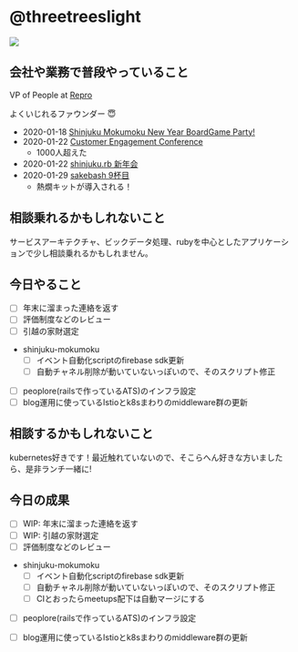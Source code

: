 # @threetreeslight

![](https://avatars3.githubusercontent.com/u/1057490?s=100&v=4)

## 会社や業務で普段やっていること

VP of People at [Repro](https://repro.io)

よくいじれるファウンダー :innocent:

- 2020-01-18 [Shinjuku Mokumoku New Year BoardGame Party!](https://shinjuku-moku.connpass.com/event/160359/)
- 2020-01-22 [Customer Engagement Conference](https://cec-tokyo.com/)
  - 1000人超えた
- 2020-01-22 [shinjuku.rb 新年会](https://shinjukurb.connpass.com/event/161855/)
- 2020-01-29 [sakebash 9杯目](https://repro.connpass.com/event/158632/)
  - 熱燗キットが導入される！

## 相談乗れるかもしれないこと

サービスアーキテクチャ、ビックデータ処理、rubyを中心としたアプリケーションで少し相談乗れるかもしれません。

## 今日やること

- [ ] 年末に溜まった連絡を返す
- [ ] 評価制度などのレビュー
- [ ] 引越の家財選定
- shinjuku-mokumoku
  - [ ] イベント自動化scriptのfirebase sdk更新
  - [ ] 自動チャネル削除が動いていないっぽいので、そのスクリプト修正
- [ ] peoplore(railsで作っているATS)のインフラ設定
- [ ] blog運用に使っているIstioとk8sまわりのmiddleware群の更新

## 相談するかもしれないこと

kubernetes好きです！最近触れていないので、そこらへん好きな方いましたら、是非ランチ一緒に!

## 今日の成果

- [ ] WIP: 年末に溜まった連絡を返す
- [ ] WIP: 引越の家財選定
- [ ] 評価制度などのレビュー
- shinjuku-mokumoku
  - [ ] イベント自動化scriptのfirebase sdk更新
  - [ ] 自動チャネル削除が動いていないっぽいので、そのスクリプト修正
  - [ ] CIとおったらmeetups配下は自動マージにする
- [ ] peoplore(railsで作っているATS)のインフラ設定
- [ ] blog運用に使っているIstioとk8sまわりのmiddleware群の更新


